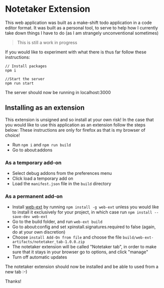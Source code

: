 # Notetaker Extension
This web application was built as a make-shift todo application in a code editor format. 
It was built as a personal tool, to serve to help how I currently take down things I have to do (as I am strangely unconventional sometimes)
> This is still a work in progress

If you would like to experiment with what there is thus far follow these instructions:
```
// Install packages
npm i

//Start the server
npm run start
```
The server should now be running in localhost:3000

## Installing as an extension
This extension is unsigned and so install at your own risk!
In the case that you would like to use this application as an extension follow the steps below:
These instructions are only for firefox as that is my browser of choice!

* Run `npm i` and `npm run build`
* Go to about:addons

### As a temporary add-on
* Select debug addons from the preferences menu
* Click load a temporary add on
* Load the `manifest.json` file in the `build` directory

### As a permanent add-on
* Install [web-ext](https://github.com/mozilla/web-ext) by running `npm install -g web-ext` unless you would like to install it exclusively for your project, in which case run `npm install --save-dev web-ext`
* Go to the build folder, and run `web-ext build`
* Go to about:config and set xpinstall.signatures.required to false (again, do at your own discretion)
* Choose `install Add-On from file` and choose the file `build/web-ext-artifacts/notetaker_tab-1.0.0.zip`
* The notetaker extension will be called "Notetaker tab", in order to make sure that it stays in your browser go to options, and click "manage"
* Turn off automatic updates

The notetaker extension should now be installed and be able to used from a new tab :-)  

Thanks!
